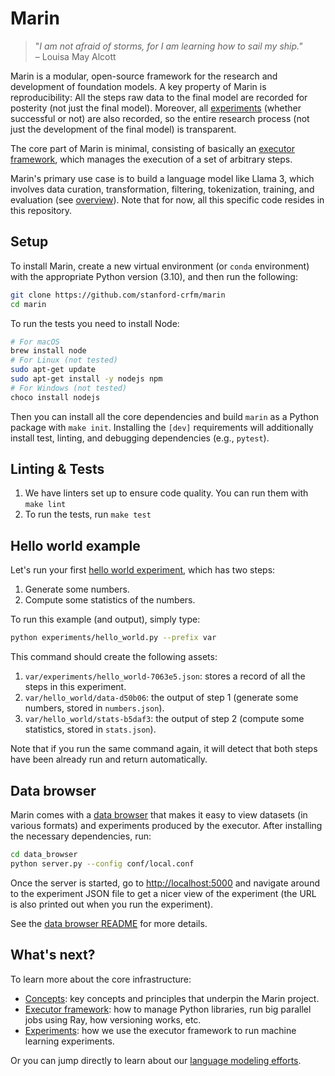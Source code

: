 # Marin

> "*I am not afraid of storms, for I am learning how to sail my ship."*<br/>
> – Louisa May Alcott

Marin is a modular, open-source framework for the research and development of
foundation models.  A key property of Marin is reproducibility: All the steps
raw data to the final model are recorded for posterity (not just the final
model).  Moreover, all [experiments](docs/explanation/experiments.md) (whether successful
or not) are also recorded, so the entire research process (not just the
development of the final model) is transparent.

The core part of Marin is minimal, consisting of basically an
[executor framework](docs/explanation/executor.md), which manages the execution of a set of
arbitrary steps.

Marin's primary use case is to build a language model like Llama 3,
which involves data curation, transformation, filtering, tokenization,
training, and evaluation (see [overview](docs/lm/overview.md)).
Note that for now, all this specific code resides in this repository.

## Setup

To install Marin, create a new virtual environment (or `conda` environment)
with the appropriate Python version (3.10), and then run the following:

```bash
git clone https://github.com/stanford-crfm/marin
cd marin
```

To run the tests you need to install Node:
```bash
# For macOS
brew install node
# For Linux (not tested)
sudo apt-get update
sudo apt-get install -y nodejs npm
# For Windows (not tested)
choco install nodejs
```

Then you can install all the core dependencies and build `marin` as a Python
package with `make init`.
Installing the `[dev]` requirements will additionally install test,
linting, and debugging dependencies (e.g., `pytest`).

## Linting & Tests

1. We have linters set up to ensure code quality. You can run them with `make lint`
2. To run the tests, run `make test`

## Hello world example

Let's run your first [hello world experiment](experiments/hello_world.py),
which has two steps:

1. Generate some numbers.
2. Compute some statistics of the numbers.

To run this example (and output), simply type:

```bash
python experiments/hello_world.py --prefix var
```

This command should create the following assets:

1. `var/experiments/hello_world-7063e5.json`: stores a record of all the steps in this experiment.
2. `var/hello_world/data-d50b06`: the output of step 1 (generate some numbers, stored in `numbers.json`).
3. `var/hello_world/stats-b5daf3`: the output of step 2 (compute some statistics, stored in `stats.json`).

Note that if you run the same command again, it will detect that both steps
have been already run and return automatically.

## Data browser

Marin comes with a [data browser](data_browser/README.md) that makes it easy to
view datasets (in various formats) and experiments produced by the executor.
After installing the necessary dependencies, run:

```bash
cd data_browser
python server.py --config conf/local.conf
```

Once the server is started, go to
[http://localhost:5000](http://localhost:5000) and navigate around to the
experiment JSON file to get a nicer view of the experiment (the URL is also
printed out when you run the experiment).

See the [data browser README](data_browser/README.md) for more details.

## What's next?

To learn more about the core infrastructure:
- [Concepts](docs/explanation/concepts.md): key concepts and principles that underpin the Marin project.
- [Executor framework](docs/explanation/executor.md): how to manage Python libraries, run big parallel jobs using Ray, how versioning works, etc.
- [Experiments](docs/explanation/experiments.md): how we use the executor framework to run machine learning experiments.

Or you can jump directly to learn about our [language modeling efforts](docs/lm/overview.md).
